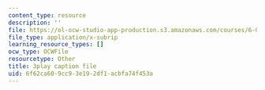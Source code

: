 ```yaml
---
content_type: resource
description: ''
file: https://ol-ocw-studio-app-production.s3.amazonaws.com/courses/6-042j-mathematics-for-computer-science-spring-2015/6f62ca609cc93e192df1acbfa74f453a_L5uBeAGJV1k.srt
file_type: application/x-subrip
learning_resource_types: []
ocw_type: OCWFile
resourcetype: Other
title: 3play caption file
uid: 6f62ca60-9cc9-3e19-2df1-acbfa74f453a
---
```

